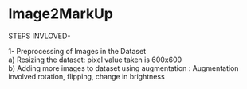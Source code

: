 # Image2MarkUp

STEPS INVLOVED- 

1- Preprocessing of Images in the Dataset <br>
	a) Resizing the dataset: pixel value taken is 600x600 <br>
	b) Adding more images to dataset using augmentation : Augmentation involved rotation, flipping, change in brightness
